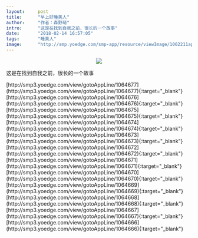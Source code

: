 ```yaml
---
layout:     post
title:      "早上好睡美人"
author:     "作者：森野萌"
intro:      "这是在找到自我之前，很长的一个故事"
date:       "2018-02-14 16:57:05"
tags:       "睡美人"
image:      "http://smp.yoedge.com/smp-app/resource/viewImage/1002211appline.png"
---
```

<div style="text-align: center">
<p><img src="http://smp.yoedge.com/smp-app/resource/viewImage/1002211appline.png"/></p>
</div>
<p class="post-meta">
<span>这是在找到自我之前，很长的一个故事</span>
</p>
[http://smp3.yoedge.com/view/gotoAppLine/1064677](http://smp3.yoedge.com/view/gotoAppLine/1064677){:target="_blank"}
[http://smp3.yoedge.com/view/gotoAppLine/1064676](http://smp3.yoedge.com/view/gotoAppLine/1064676){:target="_blank"}
[http://smp3.yoedge.com/view/gotoAppLine/1064675](http://smp3.yoedge.com/view/gotoAppLine/1064675){:target="_blank"}
[http://smp3.yoedge.com/view/gotoAppLine/1064674](http://smp3.yoedge.com/view/gotoAppLine/1064674){:target="_blank"}
[http://smp3.yoedge.com/view/gotoAppLine/1064673](http://smp3.yoedge.com/view/gotoAppLine/1064673){:target="_blank"}
[http://smp3.yoedge.com/view/gotoAppLine/1064672](http://smp3.yoedge.com/view/gotoAppLine/1064672){:target="_blank"}
[http://smp3.yoedge.com/view/gotoAppLine/1064671](http://smp3.yoedge.com/view/gotoAppLine/1064671){:target="_blank"}
[http://smp3.yoedge.com/view/gotoAppLine/1064670](http://smp3.yoedge.com/view/gotoAppLine/1064670){:target="_blank"}
[http://smp3.yoedge.com/view/gotoAppLine/1064669](http://smp3.yoedge.com/view/gotoAppLine/1064669){:target="_blank"}
[http://smp3.yoedge.com/view/gotoAppLine/1064668](http://smp3.yoedge.com/view/gotoAppLine/1064668){:target="_blank"}
[http://smp3.yoedge.com/view/gotoAppLine/1064667](http://smp3.yoedge.com/view/gotoAppLine/1064667){:target="_blank"}
[http://smp3.yoedge.com/view/gotoAppLine/1064666](http://smp3.yoedge.com/view/gotoAppLine/1064666){:target="_blank"}



